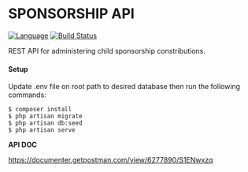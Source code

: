 # SPONSORSHIP API

[![Language](https://img.shields.io/badge/language-php-green.svg)](https://github.com/sartim/sponsorship-api)
[![Build Status](https://github.com/sartim/sponsorship-api/workflows/prod-build/badge.svg)](https://github.com/sartim/sponsorship-api)


REST API for administering child sponsorship constributions.

#### Setup
Update .env file on root path to desired database then run the following commands:

    $ composer install
    $ php artisan migrate
    $ php artisan db:seed
    $ php artisan serve 
    
**API DOC**

https://documenter.getpostman.com/view/6277890/S1ENwxzq
